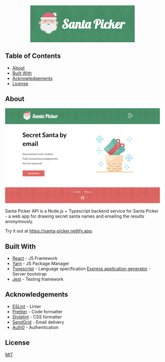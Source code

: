 <p align="center">
  <a href="https://github.com/oscar8880/santa-picker-app">
  <img src="./images/logo.png" alt="Logo" height="120">
  </a>
</p>

## Table of Contents

- [About](#about)
- [Built With](#built-with)
- [Acknowledgements](#acknowledgements)
- [License](#license)

## About

![Screenshot](images/screenshot.png?raw=true)

Santa Picker API is a Node.js + Typescript backend service for Santa Picker - a web app for drawing secret santa names and emailing the results anonymously.

Try it out at https://santa-picker.netlify.app.

## Built With

- [React](https://reactjs.org/) - JS Framework
- [Yarn](https://yarnpkg.com/) - JS Package Manager
- [Typescript](https://www.typescriptlang.org/) - Language specification
  [Express application generator](https://expressjs.com/en/starter/generator.html) - Server bootstrap
- [Jest](https://jestjs.io/) - Testing framework

## Acknowledgements

- [ESLint](https://eslint.org/) - Linter
- [Prettier](https://prettier.io/) - Code formatter
- [Stylelint](https://stylelint.io/) - CSS formatter
- [SendGrid](https://sendgrid.com/) - Email delivery
- [Auth0](https://auth0.com/) - Authentication

## License

[MIT](https://choosealicense.com/licenses/mit/)
